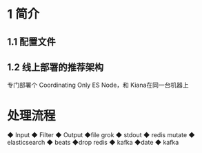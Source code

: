 # 1 简介

## 1.1 配置文件



## 1.2 线上部署的推荐架构

专门部署个 Coordinating Only ES Node，和 Kiana在同一台机器上



# 处理流程

◆ Input
◆ Filter
◆ Output
◆file
grok
◆ stdout
◆ redis
mutate
◆ elasticsearch
◆ beats
◆drop
redis
◆ kafka
◆date
◆ kafka